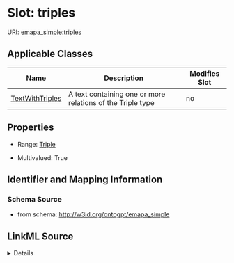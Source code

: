 

# Slot: triples

URI: [emapa_simple:triples](http://w3id.org/ontogpt/emapa_simpletriples)



<!-- no inheritance hierarchy -->





## Applicable Classes

| Name | Description | Modifies Slot |
| --- | --- | --- |
| [TextWithTriples](TextWithTriples.md) | A text containing one or more relations of the Triple type |  no  |







## Properties

* Range: [Triple](Triple.md)

* Multivalued: True





## Identifier and Mapping Information







### Schema Source


* from schema: http://w3id.org/ontogpt/emapa_simple




## LinkML Source

<details>
```yaml
name: triples
from_schema: http://w3id.org/ontogpt/emapa_simple
rank: 1000
multivalued: true
alias: triples
owner: TextWithTriples
domain_of:
- TextWithTriples
range: Triple
inlined: true
inlined_as_list: true

```
</details>